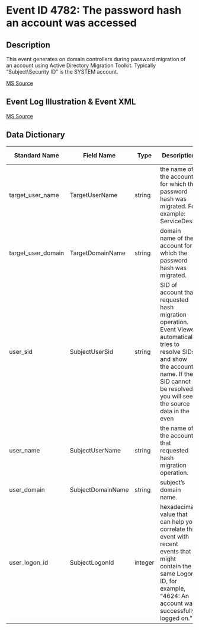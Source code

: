 # Event ID 4782: The password hash an account was accessed

## Description

This event generates on domain controllers during password migration of an account using Active Directory Migration Toolkit. Typically “Subject\Security ID” is the SYSTEM account.

[MS Source](https://github.com/MicrosoftDocs/windows-itpro-docs/blob/master/windows/security/threat-protection/auditing/event-4782.md)

## Event Log Illustration & Event XML

[MS Source](https://github.com/MicrosoftDocs/windows-itpro-docs/blob/master/windows/security/threat-protection/auditing/event-4782.md)

## Data Dictionary

|	Standard Name	|	Field Name	|	Type	|	Description	|	Sample Value	|
|	----------------	|	----------------	|	----------------	|	----------------	|	----------------	|
|	target_user_name	|	TargetUserName	|	string	|	the name of the account for which the password hash was migrated. For example: ServiceDesk	|	Andrei	|
|	target_user_domain	|	TargetDomainName	|	string	|	domain name of the account for which the password hash was migrated. 	|	CONTOSO	|
|	user_sid	|	SubjectUserSid	|	string	|	SID of account that requested hash migration operation. Event Viewer automatically tries to resolve SIDs and show the account name. If the SID cannot be resolved, you will see the source data in the even	|	S-1-5-18	|
|	user_name	|	SubjectUserName	|	string	|	the name of the account that requested hash migration operation.	|	DC01$	|
|	user_domain	|	SubjectDomainName	|	string	|	subject’s domain name.	|	CONTOSO	|
|	user_logon_id	|	SubjectLogonId	|	integer	|	hexadecimal value that can help you correlate this event with recent events that might contain the same Logon ID, for example, “4624: An account was successfully logged on.”	|	0x3e7	|